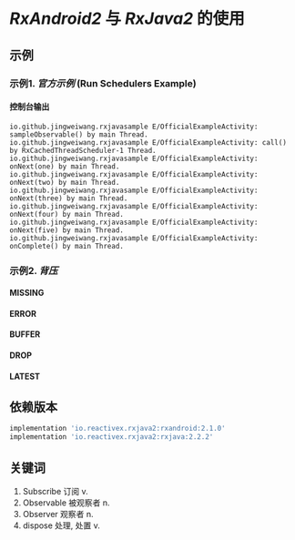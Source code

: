 # *RxAndroid2* 与 *RxJava2* 的使用

## 示例

### 示例1. *官方示例* (Run Schedulers Example)

#### 控制台输出

```
io.github.jingweiwang.rxjavasample E/OfficialExampleActivity: sampleObservable() by main Thread.
io.github.jingweiwang.rxjavasample E/OfficialExampleActivity: call() by RxCachedThreadScheduler-1 Thread.
io.github.jingweiwang.rxjavasample E/OfficialExampleActivity: onNext(one) by main Thread.
io.github.jingweiwang.rxjavasample E/OfficialExampleActivity: onNext(two) by main Thread.
io.github.jingweiwang.rxjavasample E/OfficialExampleActivity: onNext(three) by main Thread.
io.github.jingweiwang.rxjavasample E/OfficialExampleActivity: onNext(four) by main Thread.
io.github.jingweiwang.rxjavasample E/OfficialExampleActivity: onNext(five) by main Thread.
io.github.jingweiwang.rxjavasample E/OfficialExampleActivity: onComplete() by main Thread.
```

### 示例2. *背压*

#### MISSING
#### ERROR
#### BUFFER
#### DROP
#### LATEST

## 依赖版本

```groovy
implementation 'io.reactivex.rxjava2:rxandroid:2.1.0'
implementation 'io.reactivex.rxjava2:rxjava:2.2.2'
```

## 关键词

1. Subscribe 订阅 v.
2. Observable 被观察者 n.
3. Observer 观察者 n.
4. dispose 处理, 处置 v.
